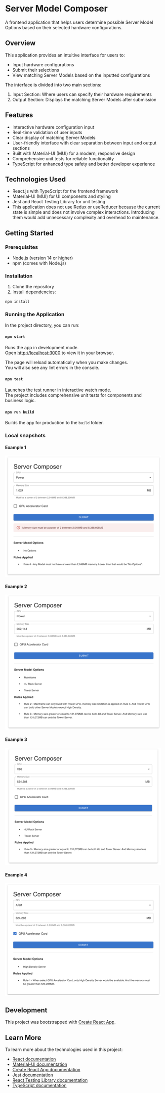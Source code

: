 # Server Model Composer

A frontend application that helps users determine possible Server Model Options based on their selected hardware configurations.

## Overview

This application provides an intuitive interface for users to:
- Input hardware configurations
- Submit their selections
- View matching Server Models based on the inputted configurations

The interface is divided into two main sections:
1. Input Section: Where users can specify their hardware requirements
2. Output Section: Displays the matching Server Models after submission

## Features

- Interactive hardware configuration input
- Real-time validation of user inputs
- Clear display of matching Server Models
- User-friendly interface with clear separation between input and output sections
- Built with Material-UI (MUI) for a modern, responsive design
- Comprehensive unit tests for reliable functionality
- TypeScript for enhanced type safety and better developer experience

## Technologies Used

- React.js with TypeScript for the frontend framework
- Material-UI (MUI) for UI components and styling
- Jest and React Testing Library for unit testing
- This application does not use Redux or useReducer because the current state is simple and does not involve complex interactions. Introducing them would add unnecessary complexity and overhead to maintenance.

## Getting Started

### Prerequisites

- Node.js (version 14 or higher)
- npm (comes with Node.js)

### Installation

1. Clone the repository
2. Install dependencies:
```bash
npm install
```

### Running the Application

In the project directory, you can run:

#### `npm start`

Runs the app in development mode.\
Open [http://localhost:3000](http://localhost:3000) to view it in your browser.

The page will reload automatically when you make changes.\
You will also see any lint errors in the console.

#### `npm test`

Launches the test runner in interactive watch mode.\
The project includes comprehensive unit tests for components and business logic.

#### `npm run build`

Builds the app for production to the `build` folder.

### Local snapshots

#### Example 1
![Server Composer Interface](./assets/example-1.png)

#### Example 2
![Server Composer Interface](./assets/example-2.png)

#### Example 3
![Server Composer Interface](./assets/example-3.png)

#### Example 4
![Server Composer Interface](./assets/example-4.png)

## Development

This project was bootstrapped with [Create React App](https://github.com/facebook/create-react-app).

## Learn More

To learn more about the technologies used in this project:

- [React documentation](https://reactjs.org/)
- [Material-UI documentation](https://mui.com/)
- [Create React App documentation](https://facebook.github.io/create-react-app/docs/getting-started)
- [Jest documentation](https://jestjs.io/)
- [React Testing Library documentation](https://testing-library.com/docs/react-testing-library/intro/)
- [TypeScript documentation](https://www.typescriptlang.org/docs/)
